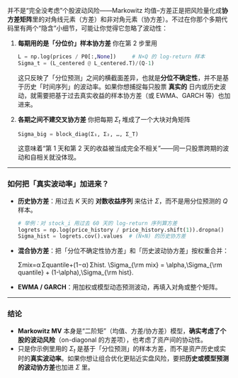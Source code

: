 并不是“完全没考虑”个股波动风险——Markowitz 均值–方差正是把风险量化成**协方差矩阵**里的对角线元素（方差）和非对角元素（协方差）。不过在你那个多期代码里有两个“隐含”小细节，可能让你觉得它忽略了波动性：

1. **每期用的是「分位价」样本协方差**
    你在第 2 步里用

   ```python
   L = np.log(prices / P0[:,None])     # N×Q 的 log-return 样本
   Sigma_t = (L_centered @ L_centered.T)/(Q-1)
   ```

   这只反映了「分位预测」之间的横截面差异，也就是**分位不确定性**，并不是基于历史「时间序列」的波动率。如果你想捕捉每只股票 **真实的** 日内或历史波动，就需要把基于过去真实收益的样本协方差（或 EWMA、GARCH 等）也加进来。

2. **各期之间不建交叉协方差**
    你把每期 $\Sigma_t$ 堆成了一个大块对角矩阵

   ```python
   Sigma_big = block_diag(Σ₁, Σ₂, …, Σ_T)
   ```

   这意味着“第 1 天和第 2 天的收益被当成完全不相关”——同一只股票跨期的波动和自相关就没体现。

------

### 如何把「真实波动率」加进来？

* **历史协方差**：用过去 $K$ 天的 **对数收益序列** 来估计 $\Sigma$，而不是用分位预测的 $Q$ 样本。

  ```python
  # 举例：对 stock_i 用过去 60 天的 log-return 序列算方差
  logrets = np.log(price_history / price_history.shift(1)).dropna()
  Sigma_hist = logrets.cov().values  # (N×N) 的历史协方差
  ```

* **混合协方差**：把「分位不确定性协方差」和「历史波动协方差」按权重合并：

  Σmix=α Σquantile+(1−α) Σhist.  \Sigma_{\rm mix}    = \alpha\,\Sigma_{\rm quantile}    + (1-\alpha)\,\Sigma_{\rm hist}.

* **EWMA / GARCH**：用加权或模型动态预测波动，再填入对角或整个矩阵。

------

### 结论

* **Markowitz MV** 本身是“二阶矩”（均值、方差/协方差）模型，**确实考虑了个股的波动风险**（on-diagonal 的方差项），也考虑了资产间的协动性。
* 只是你示例里用的 $\Sigma_t$ 是基于「分位预测」的样本方差，而不是资产历史或实时的**真实波动率**。如果你想让组合优化更贴近实盘风险，要把**历史或模型预测的波动协方差**也加进 $\Sigma$ 里。